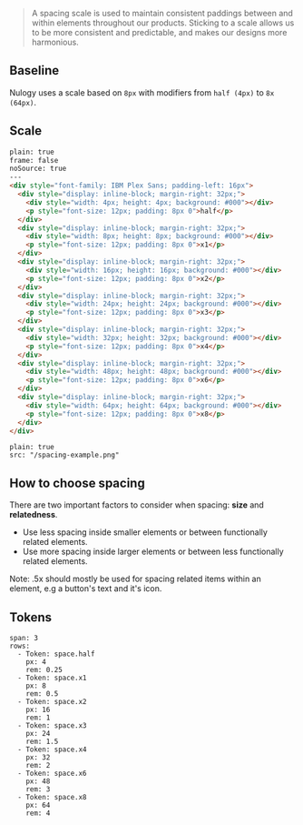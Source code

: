 > A spacing scale is used to maintain consistent paddings between and within elements throughout our products. Sticking to a scale allows us to be more consistent and predictable, and makes our designs more harmonious.

## Baseline
Nulogy uses a scale based on `8px` with modifiers from `half (4px)` to `8x (64px)`.

## Scale

```html
plain: true
frame: false
noSource: true
---
<div style="font-family: IBM Plex Sans; padding-left: 16px">
  <div style="display: inline-block; margin-right: 32px;">
  	<div style="width: 4px; height: 4px; background: #000"></div>
  	<p style="font-size: 12px; padding: 8px 0">half</p>
  </div>
  <div style="display: inline-block; margin-right: 32px;">
  	<div style="width: 8px; height: 8px; background: #000"></div>
    <p style="font-size: 12px; padding: 8px 0">x1</p>
  </div>
  <div style="display: inline-block; margin-right: 32px;">
  	<div style="width: 16px; height: 16px; background: #000"></div>
  	<p style="font-size: 12px; padding: 8px 0">x2</p>
  </div>
  <div style="display: inline-block; margin-right: 32px;">
  	<div style="width: 24px; height: 24px; background: #000"></div>
  	<p style="font-size: 12px; padding: 8px 0">x3</p>
  </div>
  <div style="display: inline-block; margin-right: 32px;">
  	<div style="width: 32px; height: 32px; background: #000"></div>
  	<p style="font-size: 12px; padding: 8px 0">x4</p>
  </div>
  <div style="display: inline-block; margin-right: 32px;">
  	<div style="width: 48px; height: 48px; background: #000"></div>
  	<p style="font-size: 12px; padding: 8px 0">x6</p>
  </div>
  <div style="display: inline-block; margin-right: 32px;">
  	<div style="width: 64px; height: 64px; background: #000"></div>
  	<p style="font-size: 12px; padding: 8px 0">x8</p>
  </div>
</div>
```

```image
plain: true
src: "/spacing-example.png"
```

## How to choose spacing
There are two important factors to consider when spacing: **size** and **relatedness**.

* Use less spacing inside smaller elements or between functionally related elements.
* Use more spacing inside larger elements or between less functionally related elements.

Note: .5x should mostly be used for spacing related items within an element, e.g a button's text and it's icon.

## Tokens

```table
span: 3
rows:
  - Token: space.half
    px: 4
    rem: 0.25
  - Token: space.x1
    px: 8
    rem: 0.5
  - Token: space.x2
    px: 16
    rem: 1
  - Token: space.x3
    px: 24
    rem: 1.5
  - Token: space.x4
    px: 32
    rem: 2
  - Token: space.x6
    px: 48
    rem: 3
  - Token: space.x8
    px: 64
    rem: 4
```
